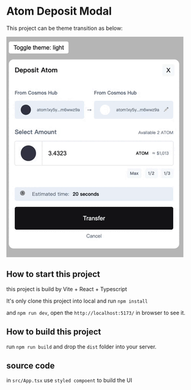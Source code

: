 # Atom Deposit Modal

This project can be theme transition as below:

<img src="./gif_vi.gif"/>

## How to start this project

this project is build by Vite + React + Typescript

It's only clone this project into local and run `npm install`

and `npm run dev`, open the `http://localhost:5173/` in browser to see it.

## How to build this project

run `npm run build` and drop the `dist` folder into your server.

## source code

in `src/App.tsx` use `styled compoent` to build the UI
